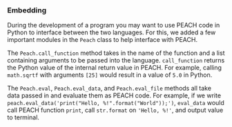 ### Embedding

During the development of a program you may want
to use PEACH code in Python to interface between the
two languages. For this, we added a few important modules
in the `Peach` class to help interface with PEACH.

The `Peach.call_function` method takes in the name of the function
and a list containing arguments to be passed into the language.
`call_function` returns the Python value of the internal return
value in PEACH. For example, calling `math.sqrtf` with arguments
`[25]` would result in a value of `5.0` in Python.

The `Peach.eval`, `Peach.eval_data`, and `Peach.eval_file` methods
all take data passed in and evaluate them as PEACH code. For example,
if we write `peach.eval_data('print("Hello, %!".format("World"));')`,
`eval_data` would call PEACH function `print`, call `str.format` on
`'Hello, %!'`, and output value to terminal.